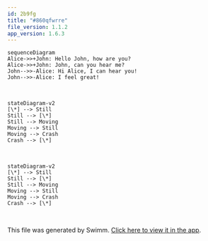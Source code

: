 ```yaml
---
id: 2b9fg
title: "#860qfwrre"
file_version: 1.1.2
app_version: 1.6.3
---
```


<!--MERMAID {width:100}-->
```mermaid
sequenceDiagram
Alice->>+John: Hello John, how are you?
Alice->>+John: John, can you hear me?
John-->>-Alice: Hi Alice, I can hear you!
John-->>-Alice: I feel great!

```
<!--MCONTENT {content: "sequenceDiagram<br/>\nAlice->>+John: Hello John, how are you?<br/>\nAlice->>+John: John, can you hear me?<br/>\nJohn\\-\\-\\>>-Alice: Hi Alice, I can hear you!<br/>\nJohn\\-\\-\\>>-Alice: I feel great!<br/>\n<br/>"} --->

<br/>

<!--MERMAID {width:50}-->
```mermaid
stateDiagram-v2
[\*] --> Still
Still --> [\*]
Still --> Moving
Moving --> Still
Moving --> Crash
Crash --> [\*]
```
<!--MCONTENT {content: "stateDiagram-v2<br/>\n\\[\\*\\] \\-\\-\\> Still<br/>\nStill \\-\\-\\> \\[\\*\\]<br/>\nStill \\-\\-\\> Moving<br/>\nMoving \\-\\-\\> Still<br/>\nMoving \\-\\-\\> Crash<br/>\nCrash \\-\\-\\> \\[\\*\\]<br/>"} --->

<br/>

<!--MERMAID {width:25}-->
```mermaid
stateDiagram-v2
[\*] --> Still
Still --> [\*]
Still --> Moving
Moving --> Still
Moving --> Crash
Crash --> [\*]
```
<!--MCONTENT {content: "stateDiagram-v2<br/>\n\\[\\*\\] \\-\\-\\> Still<br/>\nStill \\-\\-\\> \\[\\*\\]<br/>\nStill \\-\\-\\> Moving<br/>\nMoving \\-\\-\\> Still<br/>\nMoving \\-\\-\\> Crash<br/>\nCrash \\-\\-\\> \\[\\*\\]<br/>"} --->

<br/>

This file was generated by Swimm. [Click here to view it in the app](https://swimm-web-app.web.app/repos/Z2l0aHViJTNBJTNBTm9hUmVwbyUzQSUzQU5vYW96ZXI=/docs/2b9fg).
